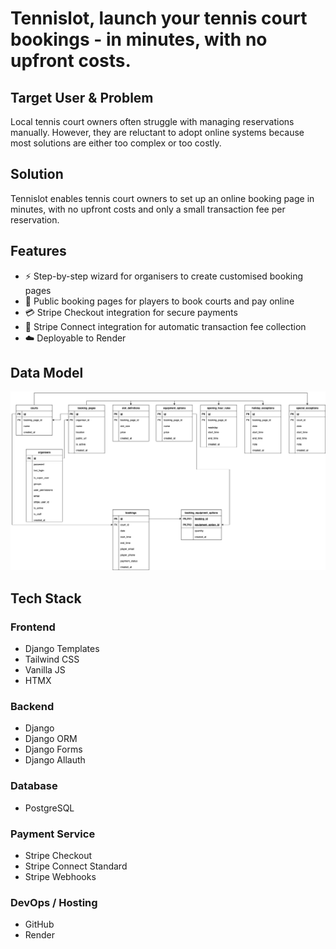 # Tennislot, launch your tennis court bookings - in minutes, with no upfront costs.

## Target User & Problem

Local tennis court owners often struggle with managing reservations manually. However, they are reluctant to adopt online systems because most solutions are either too complex or too costly.

## Solution

Tennislot enables tennis court owners to set up an online booking page in minutes, with no upfront costs and only a small transaction fee per reservation.

## Features

- ⚡ Step-by-step wizard for organisers to create customised booking pages  
- 🎾 Public booking pages for players to book courts and pay online 
- 💳 Stripe Checkout integration for secure payments 
- 🔗 Stripe Connect integration for automatic transaction fee collection 
- ☁️ Deployable to Render

## Data Model

![Entity Relation Diagram](./docs/er_diagram.png)

## Tech Stack

### Frontend
- Django Templates
- Tailwind CSS
- Vanilla JS
- HTMX

### Backend
- Django
- Django ORM
- Django Forms
- Django Allauth

### Database
- PostgreSQL

### Payment Service
- Stripe Checkout
- Stripe Connect Standard
- Stripe Webhooks

### DevOps / Hosting
- GitHub
- Render